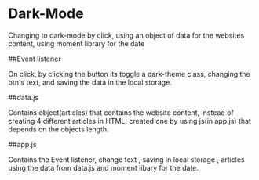 # Dark-Mode
Changing to dark-mode by click, using an object of data for the websites content, using moment library for the date 

 ##Event listener 
 
 On click, by clicking the button its toggle a dark-theme class,
changing the btn's text, and saving the data in the local storage.

##data.js

Contains object(articles) that contains the website content, instead of creating 4 different articles in HTML, 
created one by using js(in app.js) that depends on the objects length.

##app.js

Contains the Event listener, change text , saving in local storage , articles using the data from data.js and moment libary for the date.

